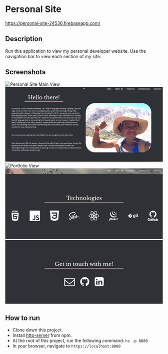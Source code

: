 # Personal Site

https://personal-site-24536.firebaseapp.com/

## Description

Run this application to view my personal developer website. Use the navigation bar to view each section of my site.

## Screenshots

![Personal Site Main View](screenshots/ps-mainview.png)
![Bio View](screenshots/ps-bioview.png)
![Portfolio View](screenshots/ps-projectsview.png)
![Technologies View](screenshots/ps-techview.png)
![Contact View](screenshots/ps-contactview.png)

## How to run

- Clone down this project.
- Install [http-server](https://www.npmjs.com/package/http-server) from npm.
- At the root of this project, run the following command: `hs -p 8080`
- In your browser, navigate to `https://localhost:8080`
